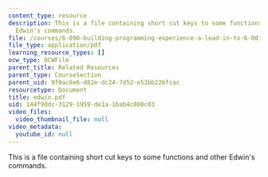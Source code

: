 ```yaml
---
content_type: resource
description: This is a file containing short cut keys to some functions and other
  Edwin's commands.
file: /courses/6-090-building-programming-experience-a-lead-in-to-6-001-january-iap-2005/144f9ddc31291959de1a1bab4c800c03_edwin.pdf
file_type: application/pdf
learning_resource_types: []
ocw_type: OCWFile
parent_title: Related Resources
parent_type: CourseSection
parent_uid: 9f0ac8e6-d82e-dc24-7d52-e53bb226fcac
resourcetype: Document
title: edwin.pdf
uid: 144f9ddc-3129-1959-de1a-1bab4c800c03
video_files:
  video_thumbnail_file: null
video_metadata:
  youtube_id: null
---
```

This is a file containing short cut keys to some functions and other Edwin's commands.

